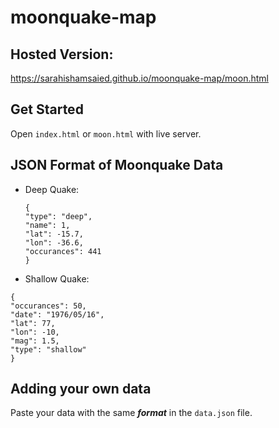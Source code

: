 # moonquake-map
## Hosted Version:

https://sarahishamsaied.github.io/moonquake-map/moon.html

## Get Started

Open ``` index.html ``` or ```moon.html``` with live server.


## JSON Format of Moonquake Data

  - Deep Quake:
  
        {
        "type": "deep",
        "name": 1,
        "lat": -15.7,
        "lon": -36.6,
        "occurances": 441
        }
        
        
   - Shallow Quake:
  
    {
    "occurances": 50,
    "date": "1976/05/16",
    "lat": 77,
    "lon": -10,
    "mag": 1.5,
    "type": "shallow"
    }


## Adding your own data
  Paste your data with the same ***format*** in the ```data.json``` file.
